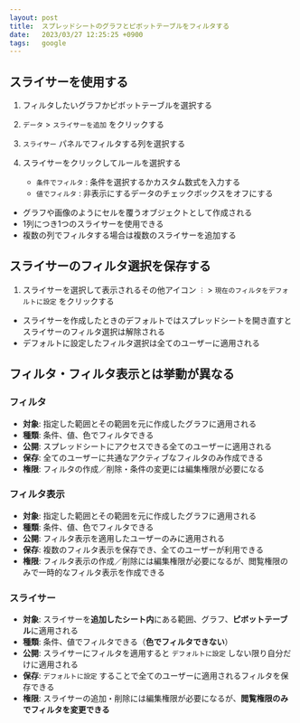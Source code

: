 ```yaml
---
layout: post
title:  スプレッドシートのグラフとピボットテーブルをフィルタする
date:   2023/03/27 12:25:25 +0900
tags:   google
---
```


## スライサーを使用する

1.  フィルタしたいグラフかピボットテーブルを選択する

1.  `データ` > `スライサーを追加` をクリックする

1.  `スライサー` パネルでフィルタする列を選択する

1.  スライサーをクリックしてルールを選択する

    -   `条件でフィルタ` : 条件を選択するかカスタム数式を入力する
    -   `値でフィルタ` : 非表示にするデータのチェックボックスをオフにする

-   グラフや画像のようにセルを覆うオブジェクトとして作成される
-   1列につき1つのスライサーを使用できる
-   複数の列でフィルタする場合は複数のスライサーを追加する

## スライサーのフィルタ選択を保存する

1.  スライサーを選択して表示されるその他アイコン `︙` > `現在のフィルタをデフォルトに設定` をクリックする

-   スライサーを作成したときのデフォルトではスプレッドシートを開き直すとスライサーのフィルタ選択は解除される
-   デフォルトに設定したフィルタ選択は全てのユーザーに適用される

## フィルタ・フィルタ表示とは挙動が異なる

### フィルタ

-   **対象**: 指定した範囲とその範囲を元に作成したグラフに適用される
-   **種類**: 条件、値、色でフィルタできる
-   **公開**: スプレッドシートにアクセスできる全てのユーザーに適用される
-   **保存**: 全てのユーザーに共通なアクティブなフィルタのみ作成できる
-   **権限**: フィルタの作成／削除・条件の変更には編集権限が必要になる

### フィルタ表示

-   **対象**: 指定した範囲とその範囲を元に作成したグラフに適用される
-   **種類**: 条件、値、色でフィルタできる
-   **公開**: フィルタ表示を適用したユーザーのみに適用される
-   **保存**: 複数のフィルタ表示を保存でき、全てのユーザーが利用できる
-   **権限**: フィルタ表示の作成／削除には編集権限が必要になるが、閲覧権限のみで一時的なフィルタ表示を作成できる

### スライサー

-   **対象**: スライサーを**追加したシート内**にある範囲、グラフ、**ピボットテーブル**に適用される
-   **種類**: 条件、値でフィルタできる（**色でフィルタできない**）
-   **公開**: スライサーにフィルタを適用すると `デフォルトに設定` しない限り自分だけに適用される
-   **保存**: `デフォルトに設定` することで全てのユーザーに適用されるフィルタを保存できる
-   **権限**: スライサーの追加・削除には編集権限が必要になるが、**閲覧権限のみでフィルタを変更できる**
